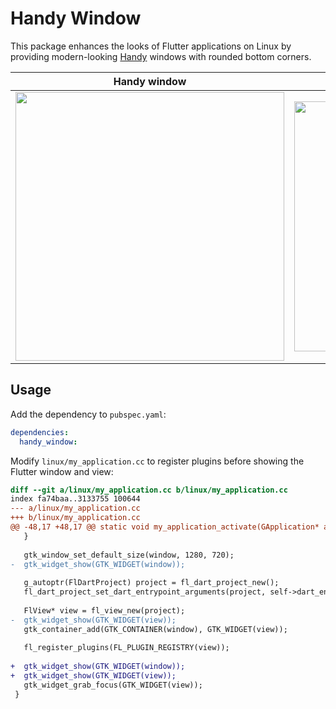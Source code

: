 # Handy Window

This package enhances the looks of Flutter applications on Linux by providing
modern-looking [Handy](https://gitlab.gnome.org/GNOME/libhandy) windows with
rounded bottom corners.

| Handy window | Flutter window |
|---|---|
| <image src="https://raw.githubusercontent.com/canonical/ubuntu-flutter-plugins/main/packages/handy_window/images/handy-window.png" width="430"/> | <image src="https://raw.githubusercontent.com/canonical/ubuntu-flutter-plugins/main/packages/handy_window/images/flutter-window.png" width="400"/> |

## Usage

Add the dependency to `pubspec.yaml`:
```yaml
dependencies:
  handy_window:
```

Modify `linux/my_application.cc` to register plugins before showing the Flutter
window and view:

```diff
diff --git a/linux/my_application.cc b/linux/my_application.cc
index fa74baa..3133755 100644
--- a/linux/my_application.cc
+++ b/linux/my_application.cc
@@ -48,17 +48,17 @@ static void my_application_activate(GApplication* application) {
   }
 
   gtk_window_set_default_size(window, 1280, 720);
-  gtk_widget_show(GTK_WIDGET(window));
 
   g_autoptr(FlDartProject) project = fl_dart_project_new();
   fl_dart_project_set_dart_entrypoint_arguments(project, self->dart_entrypoint_arguments);
 
   FlView* view = fl_view_new(project);
-  gtk_widget_show(GTK_WIDGET(view));
   gtk_container_add(GTK_CONTAINER(window), GTK_WIDGET(view));
 
   fl_register_plugins(FL_PLUGIN_REGISTRY(view));
 
+  gtk_widget_show(GTK_WIDGET(window));
+  gtk_widget_show(GTK_WIDGET(view));
   gtk_widget_grab_focus(GTK_WIDGET(view));
 }
```
